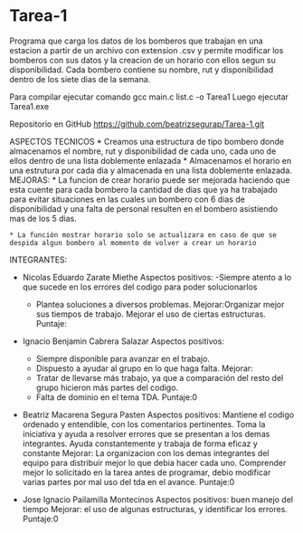 # Tarea-1
Programa que carga los datos de los bomberos que trabajan en una estacion a partir de un archivo con extension .csv y permite modificar los bomberos con sus datos y la creacion de un
horario con ellos segun su disponibilidad.
Cada bombero contiene su nombre, rut y disponibilidad dentro de los siete dias de la semana.

Para compilar ejecutar comando gcc main.c list.c -o Tarea1
Luego ejecutar Tarea1.exe

Repositorio en GitHub https://github.com/beatrizsegurap/Tarea-1.git

ASPECTOS TECNICOS
    * Creamos una estructura de tipo bombero donde almacenamos el nombre, rut y disponibilidad de cada uno, cada uno de ellos dentro de una lista doblemente enlazada
    * Almacenamos el horario en una estrutura por cada dia y almacenada en una lista doblemente enlazada.
MEJORAS:
    * La funcion de crear horario puede ser mejorada haciendo que esta cuente para cada bombero la cantidad de dias que ya ha trabajado para evitar situaciones en las cuales un bombero con 6 dias de disponibilidad y una falta de personal resulten en el bombero asistiendo mas de los 5 dias.

    * La función mostrar horario solo se actualizara en caso de que se despida algun bombero al momento de volver a crear un horario


INTEGRANTES:
* Nicolas Eduardo Zarate Miethe
    Aspectos positivos:
    -Siempre atento a lo que sucede en los errores del codigo para poder solucionarlos
    - Plantea soluciones a diversos problemas. 
    Mejorar:Organizar mejor sus tiempos de trabajo. Mejorar el uso de ciertas estructuras.
    Puntaje:

* Ignacio Benjamin Cabrera Salazar
    Aspectos positivos:
    - Siempre disponible para avanzar en el trabajo.
    - Dispuesto a ayudar al grupo en lo que haga falta.
    Mejorar: 
    - Tratar de llevarse más trabajo, ya que a comparación del resto del grupo hicieron más partes del codigo.
    - Falta de dominio en el tema TDA.
    Puntaje:0

* Beatriz Macarena Segura Pasten
    Aspectos positivos: Mantiene el codigo ordenado y entendible, con los comentarios pertinentes. Toma la iniciativa y ayuda a resolver errores que se presentan a los demas integrantes.
    Ayuda constantemente y trabaja de forma eficaz y constante
    Mejorar: La organizacion con los demas integrantes del equipo para distribuir mejor lo que debia hacer cada uno. Comprender mejor lo solicitado en la tarea antes de programar, debio modificar varias partes por mal uso del tda en el avance.
    Puntaje:0

* Jose Ignacio Pailamilla Montecinos
    Aspectos positivos: buen manejo del tiempo
    Mejorar: el uso de algunas estructuras, y identificar los errores.
    Puntaje:0
 
